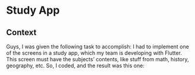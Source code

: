 # Study App


## Context 

Guys, I was given the following task to accomplish: I had to implement one of the screens in a study app, which my team is developing with Flutter. This screen must have the subjects’ contents, like stuff from math, history, geography, etc. So, I coded, and the result was this one: 

<div>
  <img scr="https://user-images.githubusercontent.com/103438311/205445822-4977203c-46fa-4165-8d47-28ac75c3fb6b.png">
  <p> </p>
  
  <p> </p>
  
</div>
